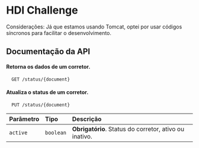
# HDI Challenge

Considerações: Já que estamos usando Tomcat, optei por usar códigos síncronos para facilitar o desenvolvimento.




## Documentação da API

#### Retorna os dados de um corretor.

```
  GET /status/{document}
```

#### Atualiza o status de um corretor.

```
  PUT /status/{document}
```

| Parâmetro   | Tipo       | Descrição                                   |
| :---------- | :--------- | :------------------------------------------ |
| `active`      | `boolean` | **Obrigatório**. Status do corretor, ativo ou inativo. |


